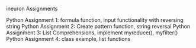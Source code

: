 ineuron Assignments

Python Assignment 1:
  formula function, input functionality with reversing string
Python Assignment 2:
  Create pattern function, string reversal
Python Assignment 3:
  List Comprehensions, implement myreduce(), myfilter()
Python Assignment 4:
  class example, list functions